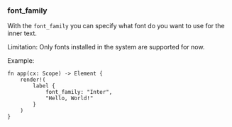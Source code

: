 ### font_family

With the `font_family` you can specify what font do you want to use for the inner text.

Limitation: Only fonts installed in the system are supported for now.

Example:

```rust, no_run
fn app(cx: Scope) -> Element {
    render!(
        label {
            font_family: "Inter",
            "Hello, World!"
        }
    )
}
```
